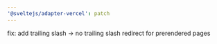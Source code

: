 ```yaml
---
'@sveltejs/adapter-vercel': patch
---
```


fix: add trailing slash -> no trailing slash redirect for prerendered pages
